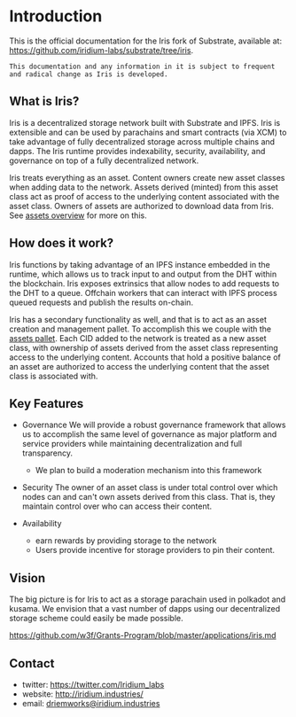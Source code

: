# Introduction
This is the official documentation for the Iris fork of Substrate, available at: https://github.com/iridium-labs/substrate/tree/iris.

`This documentation and any information in it is subject to frequent and radical change as Iris is developed.`

## What is Iris?
Iris is a decentralized storage network built with Substrate and IPFS. Iris is extensible and can be used by parachains and smart contracts (via XCM) to take advantage of fully decentralized storage across multiple chains and dapps. The Iris runtime provides indexability, security, availability, and governance on top of a fully decentralized network.

Iris treats everything as an asset.  Content owners create new asset classes when adding data to the network. Assets derived (minted) from this asset class act as proof of access to the underlying content associated with the asset class. Owners of assets are authorized to download data from Iris. See [assets overview](../src/chapter_4.md) for more on this.

## How does it work?
Iris functions by taking advantage of an IPFS instance embedded in the runtime, which allows us to track input to and output from the DHT within the blockchain. Iris exposes extrinsics that allow nodes to add requests to the DHT to a queue. Offchain workers that can interact with IPFS process queued requests and publish the results on-chain.

Iris has a secondary functionality as well, and that is to act as an asset creation and management pallet. To accomplish this we couple with the [assets pallet](https://github.com/iridium-labs/substrate/blob/iris/frame/assets/src/lib.rs). Each CID added to the network is treated as a new asset class, with ownership of assets derived from the asset class representing access to the underlying content. Accounts that hold a positive balance of an asset are authorized to access the underlying content that the asset class is associated with. 

## Key Features
- Governance
  We will provide a robust governance framework that allows us to accomplish the same level of governance as major platform and service providers while maintaining decentralization and full transparency. 
  - We plan to build a moderation mechanism into this framework
  
- Security
  The owner of an asset class is under total control over which nodes can and can't own assets derived from this class. That is, they maintain control over who can access their content. 

- Availability
  - earn rewards by providing storage to the network
  - Users provide incentive for storage providers to pin their content.

## Vision
The big picture is for Iris to act as a storage parachain used in polkadot and kusama. We envision that a vast number of dapps using our decentralized storage scheme could easily be made possible. 

https://github.com/w3f/Grants-Program/blob/master/applications/iris.md

## Contact
- twitter: https://twitter.com/Iridium_labs
- website: http://iridium.industries/
- email: driemworks@iridium.industries

